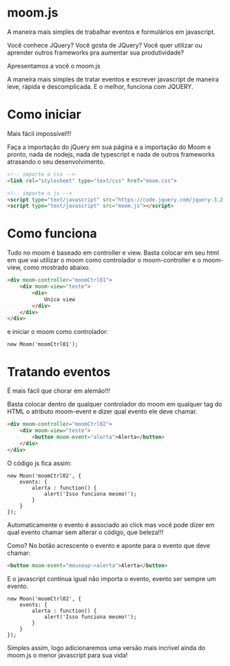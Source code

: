 # moom.js
A maneira mais simples de trabalhar eventos e formulários em javascript.


Você conhece JQuery?
Você gosta de JQuery?
Você quer utilizar ou aprender outros frameworks pra aumentar sua produtividade?


Apresentamos a você o moom.js


A maneira mais simples de tratar eventos e escrever javascript de maneira leve, rápida e descomplicada. 
E o melhor, funciona com JQUERY.


# Como iniciar 

Mais fácil impossível!!!

Faça a importação do jQuery em sua página e a importação do Moom e pronto, nada de nodejs, nada de typescript e nada de outros frameworks atrasando o seu desenvolvimento.

```html
<!-- importe o css -->
<link rel="stylesheet" type="text/css" href="moom.css">

<!-- importe o js -->
<script type="text/javascript" src="https://code.jquery.com/jquery-3.2.1.min.js"></script>
<script type="text/javascript" src="moom.js"></script>
```

# Como funciona

Tudo no moom é baseado em controller e view. Basta colocar em seu html em que vai utilizar o moom como controlador o moom-controller e o moom-view, como mostrado abaixo.

```html
<div moom-controller="moomCtrl01">
	<div moom-view="teste">
		<div>
			Unica view
		</div>
	</div>
</div>
```

e iniciar o moom como controlador:

```
new Moom('moomCtrl01');
```

# Tratando eventos 

É mais fácil que chorar em alemão!!!

Basta colocar dentro de qualquer controlador do moom em qualquer tag do HTML o atributo moom-event e dizer qual evento ele deve chamar.

```html
<div moom-controller="moomCtrl02">
	<div moom-view="teste">
		<button moom-event="alerta">Alerta</button>
	</div>
</div>
```

O código js fica assim:

```
new Moon('moomCtrl02', {
	events: {
		alerta : function() {
			alert('Isso funciona mesmo!');
		}
	}
});
```

Automaticamente o evento é associado ao click mas você pode dizer em qual evento chamar sem alterar o código, que beleza!!!

Como?
No botão acrescente o evento e aponte para o evento que deve chamar:

```html
<button moom-event="mouseup->alerta">Alerta</button>
```
E o javascript continua igual não importa o evento, evento ser sempre um evento.

```
new Moon('moomCtrl02', {
	events: {
		alerta : function() {
			alert('Isso funciona mesmo!');
		}
	}
});
```


Simples assim, logo adicionaremos uma versão mais incrivel ainda do moom.js o menor javascript para sua vida!
